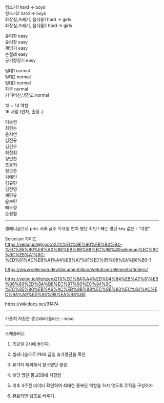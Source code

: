 청소기1 hard -> boys    
청소기2 hard -> boys  
화장실,쓰레기, 음식물1 hard -> girls   
화장실,쓰레기, 음식물2 hard  -> girls


유리창 easy   
유리창 easy   
제빙기 easy  
손걸레 easy  
공기청정기 easy  

밀대1 normal  
밀대2 normal  
밀대3 normal  
화분 normal  
커피머신,냉장고 normal  



12 ~ 14 역할  
16 사람 (연차, 출장..)


이승연  
최현순  
윤지연  
김진규  
김건우  
최진휘  
정민찬  
조윤지  
정근준  
김예인  
김규민  
김진영  
채민규  
윤보민  
배소정  
손원철  


----------------
셀레니움으로 pms 서버 금주 목요일 연차 명단 확인 !
빼는 명단 key 값은 : "이름"


Selenium 가이드   
https://velog.io/@joyoo1221/%EC%9E%90%EB%B0%94-%EC%85%80%EB%A0%88%EB%8B%88%EC%9B%80selenium%EC%9C%BC%EB%A1%9C-%ED%81%AC%EB%A1%A4%EB%A7%81%ED%95%98%EA%B8%B0-1

https://www.selenium.dev/documentation/webdriver/elements/finders/

https://velog.io/@shzero211/%EC%8A%A4%ED%94%84%EB%A7%81%EB%B6%80%ED%8A%B8%EC%97%90%EC%84%9C-%EC%85%80%EB%A6%AC%EB%8B%88%EC%9B%80%EC%82%AC%EC%9A%A9%ED%95%98%EA%B8%B0


https://wikidocs.net/91474


-----------------

가중치 저장은
몽고db아틀라스 : nosql





-----------------------

스케줄러로
1. 목요일 2시에 돌린다.

2. 셀레니움으로 PMS 금일 휴가명단을 확인

3. 휴가자 제외해서 청소명단 생성

4. 해당 명단 몽고DB에 저장함

5. 이후 4주전 데이터 확인하여 최대한 중복된 역할을 하지 않도록 로직을 구성하자 

6. 완료되면 팀즈로 쏴주기.